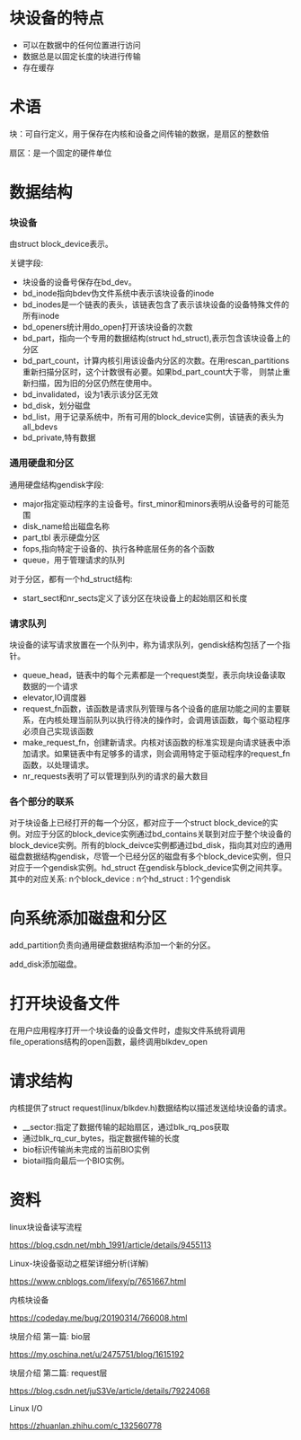 # 块设备的特点

- 可以在数据中的任何位置进行访问
- 数据总是以固定长度的块进行传输
- 存在缓存

# 术语

块：可自行定义，用于保存在内核和设备之间传输的数据，是扇区的整数倍

扇区：是一个固定的硬件单位

# 数据结构

### 块设备

由struct block_device表示。

关键字段:

- 块设备的设备号保存在bd_dev。
- bd_inode指向bdev伪文件系统中表示该块设备的inode
- bd_inodes是一个链表的表头，该链表包含了表示该块设备的设备特殊文件的所有inode
- bd_openers统计用do_open打开该块设备的次数
- bd_part，指向一个专用的数据结构(struct hd_struct),表示包含该块设备上的分区
- bd_part_count，计算内核引用该设备内分区的次数。在用rescan_partitions重新扫描分区时，这个计数很有必要。如果bd_part_count大于零， 则禁止重新扫描，因为旧的分区仍然在使用中。 
- bd_invalidated，设为1表示该分区无效
- bd_disk，划分磁盘
- bd_list，用于记录系统中，所有可用的block_device实例，该链表的表头为all_bdevs
- bd_private,特有数据

### 通用硬盘和分区

通用硬盘结构gendisk字段:

- major指定驱动程序的主设备号。first_minor和minors表明从设备号的可能范围
- disk_name给出磁盘名称
- part_tbl 表示硬盘分区
- fops,指向特定于设备的、执行各种底层任务的各个函数
- queue，用于管理请求的队列

对于分区，都有一个hd_struct结构:
- start_sect和nr_sects定义了该分区在块设备上的起始扇区和长度

### 请求队列

块设备的读写请求放置在一个队列中，称为请求队列，gendisk结构包括了一个指针。

- queue_head，链表中的每个元素都是一个request类型，表示向块设备读取数据的一个请求
- elevator,IO调度器
- request_fn函数，该函数是请求队列管理与各个设备的底层功能之间的主要联系，在内核处理当前队列以执行待决的操作时，会调用该函数，每个驱动程序必须自己实现该函数
- make_request_fn，创建新请求。内核对该函数的标准实现是向请求链表中添加请求。如果链表中有足够多的请求，则会调用特定于驱动程序的request_fn函数，以处理请求。
- nr_requests表明了可以管理到队列的请求的最大数目

### 各个部分的联系

对于块设备上已经打开的每一个分区，都对应于一个struct block_device的实例。对应于分区的block_device实例通过bd_contains关联到对应于整个块设备的block_device实例。所有的block_deivce实例都通过bd_disk，指向其对应的通用磁盘数据结构gendisk，尽管一个已经分区的磁盘有多个block_device实例，但只对应于一个gendisk实例。hd_struct 在gendisk与block_device实例之间共享。其中的对应关系: n个block_device : n个hd_struct : 1个gendisk

# 向系统添加磁盘和分区

add_partition负责向通用硬盘数据结构添加一个新的分区。

add_disk添加磁盘。

# 打开块设备文件

在用户应用程序打开一个块设备的设备文件时，虚拟文件系统将调用file_operations结构的open函数，最终调用blkdev_open


# 请求结构

内核提供了struct request(linux/blkdev.h)数据结构以描述发送给块设备的请求。

- __sector:指定了数据传输的起始扇区，通过blk_rq_pos获取
- 通过blk_rq_cur_bytes，指定数据传输的长度
- bio标识传输尚未完成的当前BIO实例
- biotail指向最后一个BIO实例。

# 资料

linux块设备读写流程

https://blog.csdn.net/mbh_1991/article/details/9455113

Linux-块设备驱动之框架详细分析(详解)

https://www.cnblogs.com/lifexy/p/7651667.html

内核块设备

https://codeday.me/bug/20190314/766008.html

块层介绍 第一篇: bio层

https://my.oschina.net/u/2475751/blog/1615192

块层介绍 第二篇: request层

https://blog.csdn.net/juS3Ve/article/details/79224068

Linux I/O

https://zhuanlan.zhihu.com/c_132560778